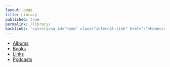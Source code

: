 ```yaml
---
layout: page
title: Library
published: true
permalink: /library/
backlinks: '<ul><li><a id="home" class="internal-link" href="/">Home</a></li></ul>'
---
```


* <a id="albums" class="internal-link" href="/albums/">Albums</a>
* <a id="books" class="internal-link" href="/books/">Books</a>
* <a id="links" class="internal-link" href="/links/">Links</a>
* <a id="all-podcasts" class="internal-link" href="/all-podcasts/">Podcasts</a>